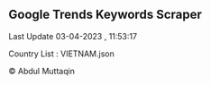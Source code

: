 

## Google Trends Keywords Scraper 
 
Last Update 03-04-2023 , 11:53:17

Country List :
VIETNAM.json



© Abdul Muttaqin 
